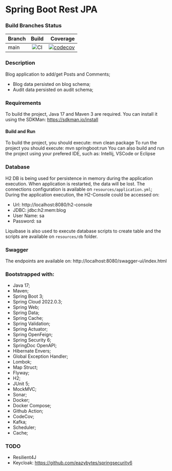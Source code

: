 # Spring Boot Rest JPA

### Build Branches Status

| Branch |                                          Build                                           |                                                                                                                                                   Coverage |
|--------|:----------------------------------------------------------------------------------------:|-----------------------------------------------------------------------------------------------------------------------------------------------------------:|
| main   | ![CI](https://github.com/oseasjs/springboot-rest-jpa/workflows/CI/badge.svg?branch=main) | [![codecov](https://codecov.io/gh/oseasjs/springboot-rest-jpa/branch/main/graph/badge.svg)](https://codecov.io/gh/oseasjs/springboot-rest-jpa/branch/main) |

### Description

Blog application to add/get Posts and Comments;

* Blog data persisted on blog schema;
* Audit data persisted on audit schema;

### Requirements

To build the project, Java 17 and Maven 3 are required. 
You can install it using the SDKMan: 
https://sdkman.io/install

#### Build and Run

To build the project, you should execute: mvn clean package
To run the project you should execute: mvn springboot:run
You can also build and run the project using your prefered IDE, such as: Intellij, VSCode or Eclipse

### Database

H2 DB is being used for persistence in memory during the application execution.
When application is restarted, the data will be lost.
The connections configuration is available on `resources/application.yml`;
During the application execution, the H2-Console could be accessed on: 

* Url: http://localhost:8080/h2-console
* JDBC: jdbc:h2:mem:blog
* User Name: sa
* Password: sa

Liquibase is also used to execute database scripts to create table and the scripts are available on `resources/db` folder.

### Swagger

The endpoints are available on:
http://localhost:8080/swagger-ui/index.html


### Bootstrapped with:

- Java 17;
- Maven;
- Spring Boot 3;
- Spring Cloud 2022.0.3;
- Spring Web;
- Spring Data;
- Spring Cache;
- Spring Validation;
- Spring Actuator;
- Spring OpenFeign;
- Spring Security 6;
- SpringDoc OpenAPI;
- Hibernate Envers;
- Global Exception Handler;
- Lombok;
- Map Struct;
- Flyway;
- H2;
- JUnit 5;
- MockMVC;
- Sonar;
- Docker;
- Docker Compose;
- Github Action;
- CodeCov;
- Kafka;
- Scheduler;
- Cache;

### TODO

- Resilient4J
- Keycloak: https://github.com/eazybytes/springsecurity6
